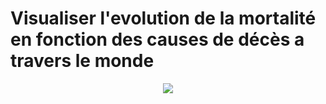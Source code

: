 # Visualiser l'evolution de la mortalité en fonction des causes de décès a travers le monde
<p align="center">
  <img src="https://github.com/Baragouine/visualization-number-of-deaths-by-cause-around-world-per-year/blob/main/Miniature.png?raw=true"/>
</p>

